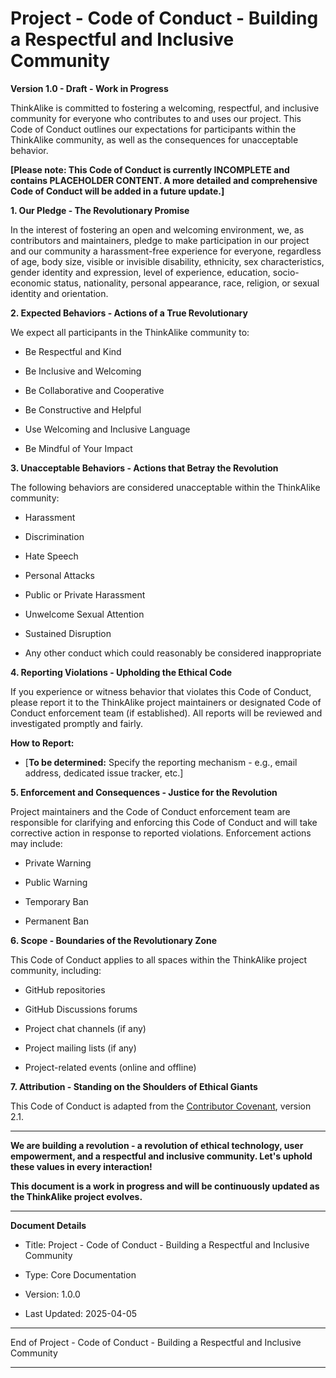 # Project - Code of Conduct - Building a Respectful and Inclusive Community

**Version 1.0 - Draft - Work in Progress**

ThinkAlike is committed to fostering a welcoming, respectful, and inclusive community for everyone who contributes to and uses our project. This Code of Conduct outlines our expectations for participants within the ThinkAlike community, as well as the consequences for unacceptable behavior.

**[Please note: This Code of Conduct is currently INCOMPLETE and contains PLACEHOLDER CONTENT. A more detailed and comprehensive Code of Conduct will be added in a future update.]**

**1. Our Pledge - The Revolutionary Promise**

In the interest of fostering an open and welcoming environment, we, as contributors and maintainers, pledge to make participation in our project and our community a harassment-free experience for everyone, regardless of age, body size, visible or invisible disability, ethnicity, sex characteristics, gender identity and expression, level of experience, education, socio-economic status, nationality, personal appearance, race, religion, or sexual identity and orientation.

**2. Expected Behaviors - Actions of a True Revolutionary**

We expect all participants in the ThinkAlike community to:

* Be Respectful and Kind

* Be Inclusive and Welcoming

* Be Collaborative and Cooperative

* Be Constructive and Helpful

* Use Welcoming and Inclusive Language

* Be Mindful of Your Impact

**3. Unacceptable Behaviors - Actions that Betray the Revolution**

The following behaviors are considered unacceptable within the ThinkAlike community:

* Harassment

* Discrimination

* Hate Speech

* Personal Attacks

* Public or Private Harassment

* Unwelcome Sexual Attention

* Sustained Disruption

* Any other conduct which could reasonably be considered inappropriate

**4. Reporting Violations - Upholding the Ethical Code**

If you experience or witness behavior that violates this Code of Conduct, please report it to the ThinkAlike project maintainers or designated Code of Conduct enforcement team (if established). All reports will be reviewed and investigated promptly and fairly.

**How to Report:**

* [**To be determined:**  Specify the reporting mechanism - e.g., email address, dedicated issue tracker, etc.]

**5. Enforcement and Consequences - Justice for the Revolution**

Project maintainers and the Code of Conduct enforcement team are responsible for clarifying and enforcing this Code of Conduct and will take corrective action in response to reported violations. Enforcement actions may include:

* Private Warning

* Public Warning

* Temporary Ban

* Permanent Ban

**6. Scope - Boundaries of the Revolutionary Zone**

This Code of Conduct applies to all spaces within the ThinkAlike project community, including:

* GitHub repositories

* GitHub Discussions forums

* Project chat channels (if any)

* Project mailing lists (if any)

* Project-related events (online and offline)

**7. Attribution - Standing on the Shoulders of Ethical Giants**

This Code of Conduct is adapted from the [Contributor Covenant](https://www.contributor-covenant.org), version 2.1.

---

**We are building a revolution - a revolution of ethical technology, user empowerment, and a respectful and inclusive community. Let's uphold these values in every interaction!**

**This document is a work in progress and will be continuously updated as the ThinkAlike project evolves.**

---

**Document Details**

* Title: Project - Code of Conduct - Building a Respectful and Inclusive Community

* Type: Core Documentation

* Version: 1.0.0

* Last Updated: 2025-04-05

---

End of Project - Code of Conduct - Building a Respectful and Inclusive Community

---
